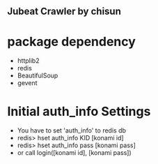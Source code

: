 ## Jubeat Crawler by chisun

# package dependency
- httplib2
- redis
- BeautifulSoup
- gevent

# Initial auth_info Settings
- You have to set 'auth_info' to redis db
- redis> hset auth_info KID [konami id]
- redis> hset auth_info pass [konami pass]
- or call login([konami id], [konami pass])
